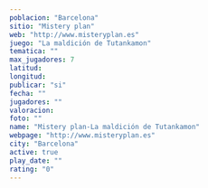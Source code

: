 ```yaml
---
poblacion: "Barcelona"
sitio: "Mistery plan"
web: "http://www.misteryplan.es"
juego: "La maldición de Tutankamon"
tematica: ""
max_jugadores: 7
latitud: 
longitud: 
publicar: "si"
fecha: ""
jugadores: ""
valoracion: 
foto: ""
name: "Mistery plan-La maldición de Tutankamon"
webpage: "http://www.misteryplan.es"
city: "Barcelona"
active: true
play_date: ""
rating: "0"
---
```

